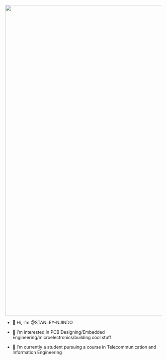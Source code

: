 

<div id="header" align="center">
  <img src="https://media2.giphy.com/media/IyadY5i6owme9BThIm/giphy.gif" width="1000"/>
</div>

- 👋 Hi, I’m @STANLEY-NJINDO

- 👀 I’m interested in PCB Designing/Embedded Engineering/microelectronics/building cool stuff

- 🌱 I’m currently a student pursuing a course in Telecommunication and Information Engineering

<!---
STANLEY-NJINDO/STANLEY-NJINDO is a ✨ special ✨ repository because its `README.md` (this file) appears on your GitHub profile.
You can click the Preview link to take a look at your changes.
--->
